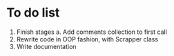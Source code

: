 To do list
==========

1. Finish stages
  a. Add comments collection to first call
2. Rewrite code in OOP fashion, with Scrapper class
3. Write documentation
